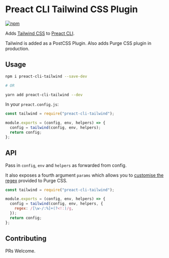 # Preact CLI Tailwind CSS Plugin

[![npm](https://img.shields.io/npm/v/preact-cli-tailwind)](https://www.npmjs.com/package/preact-cli-tailwind)

Adds [Tailwind CSS](https://tailwindcss.com/) to [Preact CLI](https://github.com/preactjs/preact-cli).

Tailwind is added as a PostCSS Plugin. Also adds Purge CSS plugin in production.

## Usage

```bash
npm i preact-cli-tailwind --save-dev

# OR

yarn add preact-cli-tailwind --dev
```

In your `preact.config.js`:

```js
const tailwind = require("preact-cli-tailwind");

module.exports = (config, env, helpers) => {
  config = tailwind(config, env, helpers);
  return config;
};
```

## API

Pass in `config`, `env` and `helpers` as forwarded from config.

It also exposes a fourth argument `params` which allows you to [customise the regex](https://tailwindcss.com/docs/controlling-file-size#understanding-the-regex) provided to Purge CSS.

```js
const tailwind = require("preact-cli-tailwind");

module.exports = (config, env, helpers) => {
  config = tailwind(config, env, helpers, {
    regex: /[\w-/:%]+(?<!:)/g,
  });
  return config;
};
```

## Contributing

PRs Welcome.
